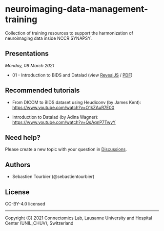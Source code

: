 # neuroimaging-data-management-training
Collection of training resources to support the harmonization of neuroimaging data inside NCCR SYNAPSY.

## Presentations

*Monday, 08 March 2021*

* 01 - Introduction to BIDS and Datalad
  (view [RevealJS](https://sebastientourbier.github.io/synapsy-training-03-2021/) /
  [PDF](https://github.com/sebastientourbier/synapsy-training-03-2021/raw/main/synapsy-training-03-2021.pdf))
  
## Recommended tutorials

* From DICOM to BIDS dataset using Heudiconv (by James Kent): https://www.youtube.com/watch?v=O1kZAuR7E00

* Introduction to Datalad (by Adina Wagner): https://www.youtube.com/watch?v=QsAqnP7TwyY

## Need help?

Please create a new topic with your question in [Discussions](https://github.com/NCCR-SYNAPSY/neuroimaging-data-management-training/discussions).

## Authors

* Sebastien Tourbier (@sebastientourbier)

## License

CC-BY-4.0 licensed

--------------------
Copyright (C) 2021 Connectomics Lab, Lausanne University and Hospital Center (UNIL_CHUV), Switzerland
